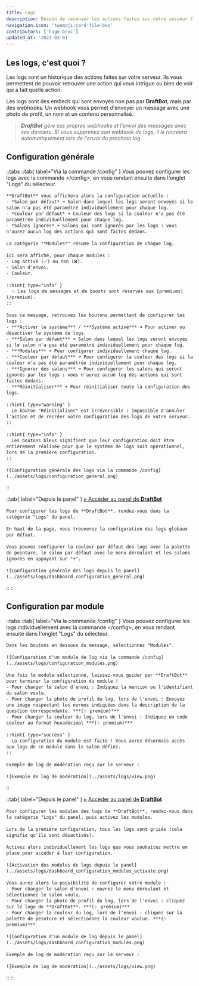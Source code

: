 ```yaml
---
title: Logs
description: Besoin de recenser les actions faites sur votre serveur ? Les logs sont là pour vous !
navigation.icon: 'twemoji:card-file-box'
contributors: ['hugo-broc']
updated_at: '2023-03-01'
---
```


## Les logs, c'est quoi ?

Les logs sont un historique des actions faites sur votre serveur. Ils vous permettent de pouvoir retrouver une action qui vous intrigue ou bien de voir qui a fait quelle action.

Les logs sont des embeds qui sont envoyés non pas par **DraftBot**, mais par des webhooks. Un webhook vous permet d'envoyer un message avec une photo de profil, un nom et un contenu personnalisé.
> ***DraftBot** gère ses propres webhooks et l'envoi des messages avec ses derniers. Si vous supprimez son webhook de logs, il le recréera automatiquement lors de l'envoi du prochain log.*

## Configuration générale

::tabs
  ::tab{ label="Via la commande /config" }
    Vous pouvez configurer les logs avec la commande \</config>, en vous rendant ensuite dans l'onglet "Logs" du sélecteur.

    **DraftBot** vous affichera alors la configuration actuelle :
    - *Salon par défaut* ➜ Salon dans lequel les logs seront envoyés si le salon n'a pas été paramétré individuellement pour chaque log.
    - *Couleur par défaut* ➜ Couleur des logs si la couleur n'a pas été paramétrée individuellement pour chaque log.
    - *Salons ignorés* ➜ Salons qui sont ignorés par les logs : vous n'aurez aucun log des actions qui sont faites dedans.

    La catégorie "*Modules*" résume la configuration de chaque log.

    Ici sera affiché, pour chaque modules :
    - Log activé (✅) ou non (❌).
    - Salon d'envoi.
    - Couleur.

    ::hint{ type="info" }
      ✨ Les logs de messages et de boosts sont réservés aux [premiums](/premium).
    ::

    Sous ce message, retrouvez les boutons permettant de configurer les logs :
    - ***Activer le système*** / ***Système activé*** ➜ Pour activer ou désactiver le système de logs.
    - ***Salon par défaut*** ➜ Salon dans lequel les logs seront envoyés si le salon n'a pas été paramétré individuellement pour chaque log.
    - ***Modules*** ➜ Pour configurer individuellement chaque log.
    - ***Couleur par défaut*** ➜ Pour configurer la couleur des logs si la couleur n'a pas été paramétrée individuellement pour chaque log.
    - ***Ignorer des salons*** ➜ Pour configurer les salons qui seront ignorés par les logs : vous n'aurez aucun log des actions qui sont faites dedans.
    - ***Réinitialiser*** ➜ Pour réinitialiser toute la configuration des logs.

    ::hint{ type="warning" }
      Le bouton "Réinitialiser" est irréversible : impossible d'annuler l'action et de recréer votre configuration des logs de votre serveur.
    ::

    ::hint{ type="info" }
      Les boutons bleus signifient que leur configuration doit être entièrement réalisée pour que le système de logs soit opérationnel, lors de la première configuration.
    ::

    ![Configuration générale des logs via la commande /config](../assets/logs/configuration_general.png)
  ::

  ::tab{ label="Depuis le panel" }
    [⫸ Accéder au panel de **DraftBot**](/dashboard/first/logs)

    Pour configurer les logs de **DraftBot**, rendez-vous dans la catégorie "Logs" du panel.

    En haut de la page, vous trouverez la configuration des logs globaux par défaut.

    Vous pouvez configurer la couleur par défaut des logs avec la palette de peinture, le salon par défaut avec le menu déroulant et les salons ignorés en appuyant sur "+".

    ![Configuration générale des logs depuis le panel](../assets/logs/dashboard_configuration_general.png)
  ::
::

## Configuration par module

::tabs
  ::tab{ label="Via la commande /config" }
    Vous pouvez configurer les logs individuellement avec la commande \</config>, en vous rendant ensuite dans l'onglet "Logs" du sélecteur.

    Dans les boutons en dessous du message, sélectionnez "Modules".

    ![Configuration d'un module de log via la commande /config](../assets/logs/configuration_modules.png)

    Une fois le module sélectionné, laissez-vous guider par **DraftBot** pour terminer la configuration du module !
    - Pour changer le salon d'envoi : Indiquez la mention ou l'identifiant du salon voulu.
    - Pour changer la photo de profil du log, lors de l'envoi : Envoyez une image respectant les normes indiquées dans la description de la question correspondante. ***(✨ premium)***
    - Pour changer la couleur du log, lors de l'envoi : Indiquez un code couleur au format hexadécimal ***(✨ premium)***

    ::hint{ type="success" }
      La configuration du module est faite ! Vous aurez désormais accès aux logs de ce module dans le salon défini.
    ::

    Exemple de log de modération reçu sur le serveur :

    ![Exemple de log de modération](../assets/logs/view.png)
  ::

  ::tab{ label="Depuis le panel" }
    [⫸ Accéder au panel de **DraftBot**](/dashboard/first/logs)

    Pour configurer les modules des logs de **DraftBot**, rendez-vous dans la catégorie "Logs" du panel, puis activez les modules.

    Lors de la première configuration, tous les logs sont grisés (cela signifie qu'ils sont désactivés).

    Activez alors individuellement les logs que vous souhaitez mettre en place pour accéder à leur configuration.

    ![Activation des modules de logs depuis le panel](../assets/logs/dashboard_configuration_modules_activate.png)

    Vous aurez alors la possibilité de configurer votre module :
    - Pour changer le salon d'envoi : ouvrez le menu déroulant et sélectionnez le salon voulu.
    - Pour changer la photo de profil du log, lors de l'envoi : cliquez sur le logo de **DraftBot**. ***(✨ premium)***
    - Pour changer la couleur du log, lors de l'envoi : cliquez sur la palette de peinture et sélectionnez la couleur voulue. ***(✨ premium)***

    ![Configuration d'un module de log depuis le panel](../assets/logs/dashboard_configuration_modules.png)

    Exemple de log de modération reçu sur le serveur :

    ![Exemple de log de modération](../assets/logs/view.png)
  ::
::

